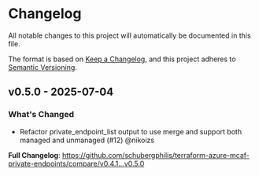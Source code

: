 # Changelog

All notable changes to this project will automatically be documented in this file.

The format is based on [Keep a Changelog](https://keepachangelog.com/en/1.0.0/), and this project adheres to [Semantic Versioning](https://semver.org/spec/v2.0.0.html).

## v0.5.0 - 2025-07-04

### What's Changed

* Refactor private_endpoint_list output to use merge and support both managed and unmanaged (#12) @nikoizs

**Full Changelog**: https://github.com/schubergphilis/terraform-azure-mcaf-private-endpoints/compare/v0.4.1...v0.5.0
